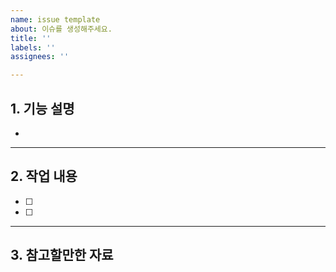 ```yaml
---
name: issue template
about: 이슈를 생성해주세요.
title: ''
labels: ''
assignees: ''

---
```


## 1. 기능 설명
-

- - - 
## 2. 작업 내용
- [ ]
- [ ]
- - -
## 3. 참고할만한 자료
